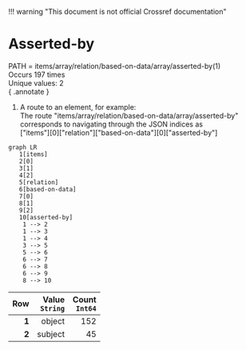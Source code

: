 !!! warning "This document is not official Crossref documentation"
# Asserted-by
PATH = items/array/relation/based-on-data/array/asserted-by(1)  
Occurs 197 times  
Unique values: 2  
{ .annotate }

1. A route to an element, for example:  
   The route "items/array/relation/based-on-data/array/asserted-by" corresponds to navigating through the JSON indices as  
   ["items"][0]["relation"]["based-on-data"][0]["asserted-by"]  

```mermaid
graph LR
   1[items]
   2[0]
   3[1]
   4[2]
   5[relation]
   6[based-on-data]
   7[0]
   8[1]
   9[2]
   10[asserted-by]
    1 --> 2
    1 --> 3
    1 --> 4
    3 --> 5
    5 --> 6
    6 --> 7
    6 --> 8
    6 --> 9
    8 --> 10
```

| **Row** | **Value**<br>`String` | **Count**<br>`Int64` |
|--------:|----------------------:|---------------------:|
| **1**   | object                | 152                  |
| **2**   | subject               | 45                   |

